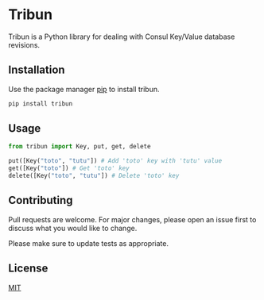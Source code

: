 # Tribun

Tribun is a Python library for dealing with Consul Key/Value database revisions.

## Installation

Use the package manager [pip](https://pip.pypa.io/en/stable/) to install tribun.

```bash
pip install tribun
```

## Usage

```python
from tribun import Key, put, get, delete

put([Key("toto", "tutu"]) # Add 'toto' key with 'tutu' value
get([Key("toto"]) # Get 'toto' key
delete([Key("toto", "tutu"]) # Delete 'toto' key
```

## Contributing
Pull requests are welcome. For major changes, please open an issue first to discuss what you would like to change.

Please make sure to update tests as appropriate.

## License
[MIT](https://choosealicense.com/licenses/mit/)
